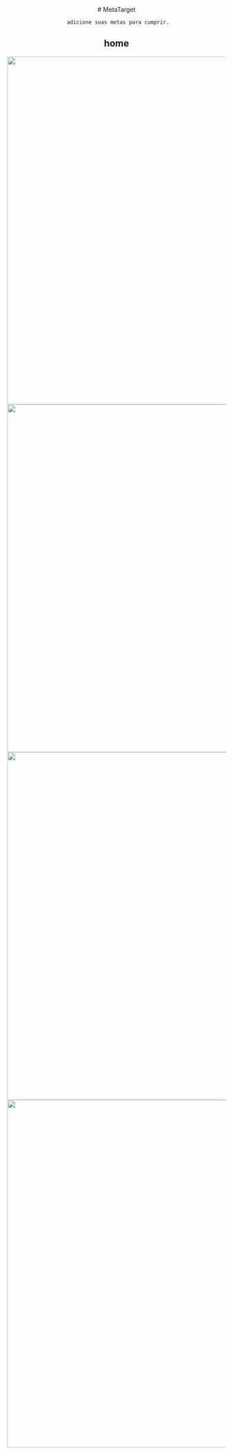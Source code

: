 <div align="center">
     # MetaTarget


     adicione suas metas para cumprir.
</div>


<div align="center">
     <h2>home</h2>
     <img width="800px" src="https://user-images.githubusercontent.com/107718793/211213727-b05668c5-a40c-4602-aca2-b3810778e99b.jpg"/>
     <img width="800px" src="https://user-images.githubusercontent.com/107718793/211214063-01415acb-9d88-4650-8b48-d6316f6e1f76.jpg"/>
     <img width="800px" src="https://user-images.githubusercontent.com/107718793/211214065-6eac3a61-ae14-4b7c-b66a-bd39b152649b.jpg"/>
     <img width="800px" src="https://user-images.githubusercontent.com/107718793/211214067-c0ddf4b0-bc7b-4fb6-8bc7-08843597989c.jpg"/>
</div>
